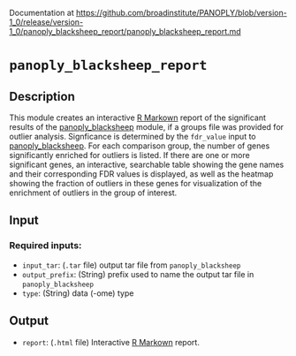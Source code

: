 Documentation at https://github.com/broadinstitute/PANOPLY/blob/version-1_0/release/version-1_0/panoply_blacksheep_report/panoply_blacksheep_report.md

# ```panoply_blacksheep_report```

## Description

This module creates an interactive [R Markown](https://rmarkdown.rstudio.com/) report of the significant results of the [panoply_blacksheep](https://github.com/broadinstitute/PANOPLY/wiki/Analysis-Modules%3A-panoply_blacksheep) module, if a groups file was provided for outlier analysis. Signficance is determined by the ```fdr_value``` input to [panoply_blacksheep](https://github.com/broadinstitute/PANOPLY/wiki/Analysis-Modules%3A-panoply_blacksheep). For each comparison group, the number of genes significantly enriched for outliers is listed. If there are one or more significant genes, an interactive, searchable table showing the gene names and their corresponding FDR values is displayed, as well as the heatmap showing the fraction of outliers in these genes for visualization of the enrichment of outliers in the group of interest.

## Input

### Required inputs:

* ```input_tar```: (`.tar` file) output tar file from ```panoply_blacksheep```
* ```output_prefix```: (String) prefix used to name the output tar file in ```panoply_blacksheep```
* ```type```: (String) data (-ome) type

## Output

* ```report```: (`.html` file) Interactive [R Markown](https://rmarkdown.rstudio.com/) report.